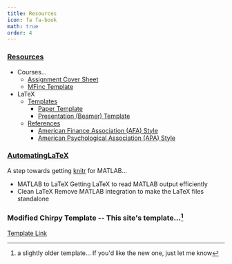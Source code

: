 ```yaml
---
title: Resources
icon: fa fa-book
math: true
order: 4
---
```



### [Resources](https://github.com/PBeamA/Resources)
- Courses...
  - [Assignment Cover Sheet](https://github.com/PBeamA/Resources/blob/master/Academia/CoverSheet.pdf)
  - [MFinc Template](https://github.com/PBeamA/OtagoMFincTemplate/blob/main/MFincTemplate.docx)
- LaTeX
  - [Templates](https://github.com/PBeamA/Resources/tree/master/LaTeX/Templates)
    - [Paper Template](https://github.com/PBeamA/Resources/blob/master/LaTeX/Templates/PaperTemplate.pdf)
    - [Presentation (Beamer) Template](https://github.com/PBeamA/Resources/blob/master/LaTeX/Templates/BeamerTemplate.pdf)
  - [References](https://github.com/PBeamA/Resources/tree/master/LaTeX/References)
    - [American Finance Association (AFA) Style](https://github.com/PBeamA/Resources/blob/master/LaTeX/References/ReferencesAFA.tex)
    - [American Psychological Association (APA) Style](https://github.com/PBeamA/Resources/blob/master/LaTeX/References/ReferencesAPA.tex)

<!--
#### Assignment Cover Sheet:
<object data="https://github.com/PBeamA/Resources/raw/master/Academia/CoverSheet.pdf" type="application/pdf" width="700px" height="700px">
</object>
-->

<!--
## [$\LaTeX$](/LaTeX/)
-->
### [AutomatingLaTeX](https://github.com/PBeamA/AutomatingLaTeX)
A step towards getting [knitr](https://github.com/yihui/knitr) for MATLAB...
- MATLAB to LaTeX
Getting LaTeX to read MATLAB output efficiently
- Clean LaTeX
Remove MATLAB integration to make the LaTeX files standalone



### Modified Chirpy Template -- This site's template...[^1]
[Template Link](https://github.com/PBeamA/chirpy-starter-modified/generate)


[^1]: a slightly older template... If you'd like the new one, just let me know

<!--
## Appendix
Add ```\preappendix``` before and ```\postappendix``` after.

For sections in the appendix use ```\subsection``` instead of ```\section```.

# MATLAB
## Save figure as PDF (and PNG)
```
function saveasPDF(h, filename)
% Eg. saveasPDF(gcf, sprintf('Filename'))
fig = h;
set(fig,'PaperPositionMode', 'auto');
fig_pos = fig.PaperPosition;
fig.PaperSize = [fig_pos(3) fig_pos(4)];


title([])
set(gca, 'LooseInset', get(gca, 'TightInset'));

print(fig, filename, '-dpdf', '-bestfit', '-painters')
print(fig, regexprep(filename, '.pdf', '.png'), '-dpng', '-r600')

end
```

## Shade $x$-axis
```
function shadex(x1, x2)
% Shades current figure from x1 to x2
hold on
ylimits = get(gca, 'ylim'); % Get y axis limits
 
colour = [0.4, 0.4, 0.4];   % Grey
p = fill([x1, x2, x2, x1], sort([ylimits, ylimits]), colour);
set(p, 'FaceAlpha', 0.25, 'EdgeColor', 'none');
 
end
```
<sup>Note: Works with MATLAB R2017a and not 2016a</sup>
-->
